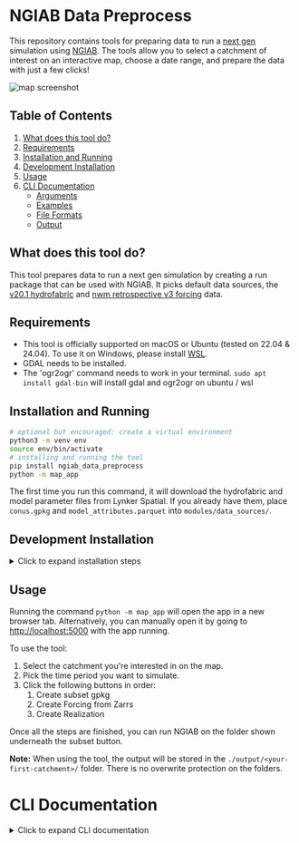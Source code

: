 # NGIAB Data Preprocess

This repository contains tools for preparing data to run a [next gen](https://github.com/NOAA-OWP/ngen) simulation using [NGIAB](https://github.com/CIROH-UA/NGIAB-CloudInfra). The tools allow you to select a catchment of interest on an interactive map, choose a date range, and prepare the data with just a few clicks!

![map screenshot](https://github.com/CIROH-UA/NGIAB_data_preprocess/blob/main/modules/map_app/static/resources/screenshot.png)

## Table of Contents

1. [What does this tool do?](#what-does-this-tool-do)
2. [Requirements](#requirements)
3. [Installation and Running](#installation-and-running)
4. [Development Installation](#development-installation)
5. [Usage](#usage)
6. [CLI Documentation](#cli-documentation)
   - [Arguments](#arguments)
   - [Examples](#examples)
   - [File Formats](#file-formats)
   - [Output](#output)

## What does this tool do?

This tool prepares data to run a next gen simulation by creating a run package that can be used with NGIAB. It picks default data sources, the [v20.1 hydrofabric](https://www.lynker-spatial.com/data?path=hydrofabric%2Fv20.1%2F) and [nwm retrospective v3 forcing](https://noaa-nwm-retrospective-3-0-pds.s3.amazonaws.com/index.html#CONUS/zarr/forcing/) data.

## Requirements

* This tool is officially supported on macOS or Ubuntu (tested on 22.04 & 24.04). To use it on Windows, please install [WSL](https://learn.microsoft.com/en-us/windows/wsl/install).
* GDAL needs to be installed.
* The 'ogr2ogr' command needs to work in your terminal.
`sudo apt install gdal-bin` will install gdal and ogr2ogr on ubuntu / wsl

## Installation and Running

```bash
# optional but encouraged: create a virtual environment
python3 -m venv env
source env/bin/activate
# installing and running the tool
pip install ngiab_data_preprocess
python -m map_app
```

The first time you run this command, it will download the hydrofabric and model parameter files from Lynker Spatial. If you already have them, place `conus.gpkg` and `model_attributes.parquet` into `modules/data_sources/`.

## Development Installation

<details>
  <summary>Click to expand installation steps</summary>

To install and run the tool, follow these steps:

1. Clone the repository:
   ```bash
   git clone https://github.com/CIROH-UA/NGIAB_data_preprocess
   cd NGIAB_data_preprocess
   ```
2. Create a virtual environment and activate it:
   ```bash
   python3 -m venv env
   source env/bin/activate
   ```
3. Install the tool:
   ```bash
   pip install -e .
   ```
4. Run the map app:
   ```bash
   python -m map_app
   ```
</details>

## Usage

Running the command `python -m map_app` will open the app in a new browser tab. Alternatively, you can manually open it by going to [http://localhost:5000](http://localhost:5000) with the app running.

To use the tool:
1. Select the catchment you're interested in on the map.
2. Pick the time period you want to simulate.
3. Click the following buttons in order:
    1) Create subset gpkg
    2) Create Forcing from Zarrs
    3) Create Realization

Once all the steps are finished, you can run NGIAB on the folder shown underneath the subset button.

**Note:** When using the tool, the output will be stored in the `./output/<your-first-catchment>/` folder. There is no overwrite protection on the folders.

# CLI Documentation

<details>
  <summary>Click to expand CLI documentation</summary>


## Arguments

- `-h`, `--help`: Show the help message and exit.
- `-i INPUT_FILE`, `--input_file INPUT_FILE`: Path to a CSV or TXT file containing a list of waterbody IDs or lat/lon pairs, or a single waterbody ID (e.g., `wb-5173`), or a single lat/lon pair.
- `-l`, `--latlon`: Use latitude and longitude instead of waterbody IDs. When used with `-i`, the file should contain lat/lon pairs.
- `-s`, `--subset`: Subset the hydrofabric to the given waterbody IDs or locations.
- `-f`, `--forcings`: Generate forcings for the given waterbody IDs or locations.
- `-r`, `--realization`: Create a realization for the given waterbody IDs or locations.
- `--start_date START_DATE`: Start date for forcings/realization (format YYYY-MM-DD).
- `--end_date END_DATE`: End date for forcings/realization (format YYYY-MM-DD).
- `-o OUTPUT_NAME`, `--output_name OUTPUT_NAME`: Name of the subset to be created (default is the first waterbody ID in the input file).

## Examples

`-l -s -f -r` can be combinded like normal cli flags, e.g. to subset, generate forcings and a realization, you can add `-sfr` or `-s -f -r` 

1. Subset hydrofabric using waterbody IDs:
   ```
   python -m ngiab_data_cli -i waterbody_ids.txt -s
   ```

2. Generate forcings using a single waterbody ID:
   ```
   python -m ngiab_data_cli -i wb-5173 -f --start_date 2023-01-01 --end_date 2023-12-31
   ```

3. Create realization using lat/lon pairs from a CSV file:
   ```
   python -m ngiab_data_cli -i locations.csv -l -r --start_date 2023-01-01 --end_date 2023-12-31 -o custom_output
   ```

4. Perform all operations using a single lat/lon pair:
   ```
   python -m ngiab_data_cli -i 54.33,-69.4 -l -s -f -r --start_date 2023-01-01 --end_date 2023-12-31
   ```

## File Formats

### 1. Waterbody ID input:
- CSV file: A single column of waterbody IDs, or a column named 'wb_id', 'waterbody_id', or 'divide_id'.
- TXT file: One waterbody ID per line.

Example CSV (waterbody_ids.csv):
```
wb_id,soil_type
wb-5173,some
wb-5174,data
wb-5175,here
```
Or:
```
wb-5173
wb-5174
wb-5175
```

### 2. Lat/Lon input:
- CSV file: Two columns named 'lat' and 'lon', or two unnamed columns in that order.
- Single pair: Comma-separated values passed directly to the `-i` argument.

Example CSV (locations.csv):
```
lat,lon
54.33,-69.4
55.12,-68.9
53.98,-70.1
```

Or:
```
54.33,-69.4
55.12,-68.9
53.98,-70.1
```

## Output

The script creates an output folder named after the first waterbody ID in the input file, the provided output name, or derived from the first lat/lon pair. This folder will contain the results of the subsetting, forcings generation, and realization creation operations.

</details>
